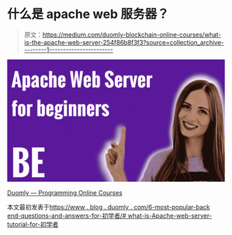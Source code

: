 # 什么是 apache web 服务器？

> 原文：<https://medium.com/duomly-blockchain-online-courses/what-is-the-apache-web-server-254f86b8f3f3?source=collection_archive---------1----------------------->

![](img/d0f80227613284294e0940f6ad9c4c75.png)

[Duomly — Programming Online Courses](https://www.duomly.com)

本文最初发表于[https://www . blog . duomly . com/6-most-popular-back end-questions-and-answers-for-初学者/# what-is-Apache-web-server-tutorial-for-初学者](https://www.blog.duomly.com/6-most-popular-backend-questions-and-answers-for-beginners/#what-is-apache-web-server-tutorial-for-beginners)